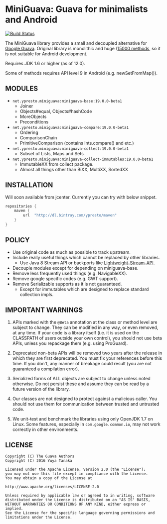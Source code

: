 MiniGuava: Guava for minimalists and Android
============================================

[![Build Status](https://travis-ci.org/ypresto/miniguava.svg?branch=master)](https://travis-ci.org/ypresto/miniguava)

The MiniGuava library provides a small and decoupled alternative for
[Google Guava](https://github.com/google/guava).
Original library is monolithic
and huge ([15000 methods](http://www.methodscount.com/?lib=com.google.guava%3Aguava%3A19.0),
so it is not suitable for Android development.

Requires JDK 1.6 or higher (as of 12.0).

Some of methods requires API level 9 in Android (e.g. newSetFromMap()).

MODULES
-------

- `net.ypresto.miniguava:miniguava-base:19.0.0-beta1`
  - Joiner
  - Objects#equal, Objects#hashCode
  - MoreObjects
  - Preconditions
- `net.ypresto.miniguava:miniguava-compare:19.0.0-beta1`
  - Ordering
  - ComparisonChain
  - PrimitiveComparison (contains Ints.compare() and etc.)
- `net.ypresto.miniguava:miniguava-collect:19.0.0-beta1`
  - Subset of Lists, Maps and Sets
- `net.ypresto.miniguava:miniguava-collect-immutables:19.0.0-beta1`
  - ImmutableXX from collect package.
  - Almost all things other than BiXX, MultiXX, SortedXX

INSTALLATION
------------

Will soon available from jcenter.
Currently you can try with below snippet.

```groovy
repositories {
    maven {
        url  "http://dl.bintray.com/ypresto/maven"
    }
}
```

POLICY
------

- Use original code as much as possible to track upstream.
- Include really useful things which cannot be replaced by other libraries.
  - Use Java 8 Stream API or backports like [Lightweight-Stream-API](https://github.com/aNNiMON/Lightweight-Stream-API).
- Decouple modules except for depending on miniguava-base.
- Remove less frequently used things (e.g. NavigableXX).
- Remove google specific codes (e.g. GWT support).
- Remove Serializable supports as it is not guaranteed.
  - Except for immutables which are designed to replace standard collection impls.

IMPORTANT WARNINGS
------------------

1. APIs marked with the `@Beta` annotation at the class or method level
are subject to change. They can be modified in any way, or even
removed, at any time. If your code is a library itself (i.e. it is
used on the CLASSPATH of users outside your own control), you should
not use beta APIs, unless you repackage them (e.g. using ProGuard).

2. Deprecated non-beta APIs will be removed two years after the
release in which they are first deprecated. You must fix your
references before this time. If you don't, any manner of breakage
could result (you are not guaranteed a compilation error).

3. Serialized forms of ALL objects are subject to change unless noted
otherwise. Do not persist these and assume they can be read by a
future version of the library.

4. Our classes are not designed to protect against a malicious caller.
You should not use them for communication between trusted and
untrusted code.

5. We unit-test and benchmark the libraries using only OpenJDK 1.7 on
Linux. Some features, especially in `com.google.common.io`, may not work
correctly in other environments.

LICENSE
-------

```
Copyright (C) The Guava Authors
Copyright (C) 2016 Yuya Tanaka

Licensed under the Apache License, Version 2.0 (the "License");
you may not use this file except in compliance with the License.
You may obtain a copy of the License at

http://www.apache.org/licenses/LICENSE-2.0

Unless required by applicable law or agreed to in writing, software
distributed under the License is distributed on an "AS IS" BASIS,
WITHOUT WARRANTIES OR CONDITIONS OF ANY KIND, either express or implied.
See the License for the specific language governing permissions and
limitations under the License.
```
